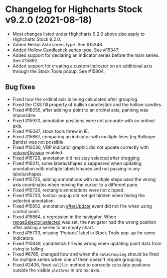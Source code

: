 # Changelog for Highcharts Stock v9.2.0 (2021-08-18)

- Most changes listed under Highcharts 9.2.0 above also apply to Highcharts Stock 9.2.0.
- Added Heikin Ashi series type. See #15348.
- Added Hollow Candlestick series type. See #15347.
- Added support for declaring an indicator series before the main series. See #15892.
- Added support for creating a custom indicator on an additional axis through the Stock Tools popup. See #15804.

## Bug fixes
- Fixed how the ordinal axis is being calculated after grouping.
- Fixed the CSS fill property of bullish candlestick and the hollow candles.
- Fixed #16055, after adding a point to an ordinal axis, panning was impossible.
- Fixed #15970, annotation positions were not accurate with an ordinal axis.
- Fixed #16087, stock tools threw in IE.
- Fixed #15867, comparing an indicator with multiple lines (eg Bollinger Bands) was not possible.
- Fixed #16036, VBP indicator graphic did not update correctly with [volumeDivision](https://api.highcharts.com/highstock/plotOptions.vbp.volumeDivision) enabled.
- Fixed #15729, annotation did not stay selected after dragging.
- Fixed #16011, some labels/shapes disappeared when updating annotation with multiple labels/shapes and not passing in any labels/shapes.
- Fixed #15725, adding annotations with multiple steps used the wrong axis coordinates when moving the cursor to a different pane.
- Fixed #15726, rectangle annotations were not clipped.
- Fixed #15730, toolbar popup did not get hidden when hiding the selected annotation.
- Fixed #15952, annotation [afterUpdate](https://api.highcharts.com/highstock/annotations.events.afterUpdate) event did not fire when using control point.
- Fixed #15864, a regression in the navigator. When [rangeSelector.selected](https://api.highcharts.com/highstock/rangeSelector.selected) was set, the navigator had the wrong position after adding a series to an empty chart.
- Fixed #15733, missing 'Periods' label in Stock Tools pop-up for some indicators.
- Fixed #15849, candlestick fill was wrong when updating point data from rising to falling.
- Fixed #6765, changed how and when the `dataGrouping` should be fired for multiple series when one of them doesn't require grouping.
- Fixed #2406, fixed `val2lin` method to correctly calculate positions outside the visible `plotArea` in ordinal axis.
